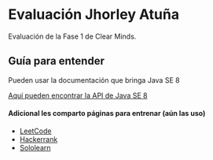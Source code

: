 # Evaluación Jhorley Atuña
Evaluación de la Fase 1 de Clear Minds. 

<h2>Guía para entender</h2>
<p>Pueden usar la documentación que bringa Java SE 8</p>
<a href="https://docs.oracle.com/javase/8/docs/api/"> Aquí pueden encontrar la API de Java SE 8 </a>

<h4>Adicional les comparto páginas para entrenar (aún las uso) </h4>
<ul>
  <li><a href="https://leetcode.com/">LeetCode</a></li>
  <li><a href="https://www.hackerrank.com/">Hackerrank</a></li>
  <li><a href="sololearn.com/">Sololearn</a></li>
</ul>
